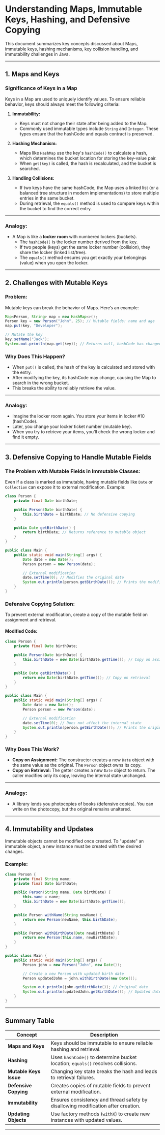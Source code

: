 # Understanding Maps, Immutable Keys, Hashing, and Defensive Copying

This document summarizes key concepts discussed about Maps, immutable keys, hashing mechanisms, key collision handling, and immutability challenges in Java.

---

## 1. **Maps and Keys**

### **Significance of Keys in a Map**
Keys in a Map are used to uniquely identify values. To ensure reliable behavior, keys should always meet the following criteria:

1. **Immutability:**
   - Keys must not change their state after being added to the Map.
   - Commonly used immutable types include `String` and `Integer`. These types ensure that the hashCode and equals contract is preserved.

2. **Hashing Mechanism:**
   - Maps like `HashMap` use the key's `hashCode()` to calculate a hash, which determines the bucket location for storing the key-value pair.
   - When `get(key)` is called, the hash is recalculated, and the bucket is searched.

3. **Handling Collisions:**
   - If two keys have the same hashCode, the Map uses a linked list (or a balanced tree structure in modern implementations) to store multiple entries in the same bucket.
   - During retrieval, the `equals()` method is used to compare keys within the bucket to find the correct entry.

---

### **Analogy:**
- A Map is like a **locker room** with numbered lockers (buckets).
  - The `hashCode()` is the locker number derived from the key.
  - If two people (keys) get the same locker number (collision), they share the locker (linked list/tree).
  - The `equals()` method ensures you get exactly your belongings (value) when you open the locker.

---

## 2. **Challenges with Mutable Keys**

### **Problem:**
Mutable keys can break the behavior of Maps. Here’s an example:
```java
Map<Person, String> map = new HashMap<>();
Person key = new Person("John", 25); // Mutable fields: name and age
map.put(key, "Developer");

// Mutate the key
key.setName("Jack");
System.out.println(map.get(key)); // Returns null, hashCode has changed!
```

### **Why Does This Happen?**
- When `put()` is called, the hash of the key is calculated and stored with the entry.
- After modifying the key, its hashCode may change, causing the Map to search in the wrong bucket.
- This breaks the ability to reliably retrieve the value.

---

### **Analogy:**
- Imagine the locker room again. You store your items in locker #10 (hashCode).
- Later, you change your locker ticket number (mutable key).
- When you try to retrieve your items, you’ll check the wrong locker and find it empty.

---

## 3. **Defensive Copying to Handle Mutable Fields**

### **The Problem with Mutable Fields in Immutable Classes:**
Even if a class is marked as immutable, having mutable fields like `Date` or `Collection` can expose it to external modification. Example:
```java
class Person {
    private final Date birthDate;

    public Person(Date birthDate) {
        this.birthDate = birthDate; // No defensive copying
    }

    public Date getBirthDate() {
        return birthDate; // Returns reference to mutable object
    }
}

public class Main {
    public static void main(String[] args) {
        Date date = new Date();
        Person person = new Person(date);

        // External modification
        date.setTime(0); // Modifies the original date
        System.out.println(person.getBirthDate()); // Prints the modified date
    }
}
```

### **Defensive Copying Solution:**
To prevent external modification, create a copy of the mutable field on assignment and retrieval.

#### **Modified Code:**
```java
class Person {
    private final Date birthDate;

    public Person(Date birthDate) {
        this.birthDate = new Date(birthDate.getTime()); // Copy on assignment
    }

    public Date getBirthDate() {
        return new Date(birthDate.getTime()); // Copy on retrieval
    }
}

public class Main {
    public static void main(String[] args) {
        Date date = new Date();
        Person person = new Person(date);

        // External modification
        date.setTime(0); // Does not affect the internal state
        System.out.println(person.getBirthDate()); // Prints the original date
    }
}
```

### **Why Does This Work?**
- **Copy on Assignment:** The constructor creates a new `Date` object with the same value as the original. The `Person` object owns its copy.
- **Copy on Retrieval:** The getter creates a new `Date` object to return. The caller modifies only its copy, leaving the internal state unchanged.

---

### **Analogy:**
- A library lends you photocopies of books (defensive copies). You can write on the photocopy, but the original remains unaltered.

---

## 4. **Immutability and Updates**

Immutable objects cannot be modified once created. To "update" an immutable object, a new instance must be created with the desired changes.

### **Example:**
```java
class Person {
    private final String name;
    private final Date birthDate;

    public Person(String name, Date birthDate) {
        this.name = name;
        this.birthDate = new Date(birthDate.getTime());
    }

    public Person withName(String newName) {
        return new Person(newName, this.birthDate);
    }

    public Person withBirthDate(Date newBirthDate) {
        return new Person(this.name, newBirthDate);
    }
}

public class Main {
    public static void main(String[] args) {
        Person john = new Person("John", new Date());

        // Create a new Person with updated birth date
        Person updatedJohn = john.withBirthDate(new Date());

        System.out.println(john.getBirthDate()); // Original date
        System.out.println(updatedJohn.getBirthDate()); // Updated date
    }
}
```

---

## Summary Table

| Concept               | Description                                                                                   |
|-----------------------|-----------------------------------------------------------------------------------------------|
| **Maps and Keys**     | Keys should be immutable to ensure reliable hashing and retrieval.                           |
| **Hashing**           | Uses `hashCode()` to determine bucket location; `equals()` resolves collisions.              |
| **Mutable Keys Issue**| Changing key state breaks the hash and leads to retrieval failures.                          |
| **Defensive Copying** | Creates copies of mutable fields to prevent external modification.                           |
| **Immutability**      | Ensures consistency and thread safety by disallowing modification after creation.            |
| **Updating Objects**  | Use factory methods (`withX`) to create new instances with updated values.                   |

---